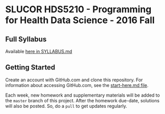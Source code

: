 # SLUCOR HDS5210 - Programming for Health Data Science - 2016 Fall

## Full Syllabus
Available [here in SYLLABUS.md](SYLLABUS.md)

## Getting Started
Create an account with GitHub.com and clone this repository.  For information about accessing GitHub.com, see the [start-here.md file](week00/start-here.md).


Each week, new homework and supplementary materials will be added to the `master` branch of this project.  After the homework due-date, solutions will also be posted.  So, do a `pull` to get updates regularly.
